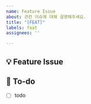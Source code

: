 ```yaml
---
name: Feature Issue
about: 관련 이슈에 대해 설명해주세요.
title: "[FEAT]"
labels: feat
assignees: ''

---
```


## 💡 Feature Issue
<!-- 관련 이슈에 대해 설명해주세요. -->
> 

## 🌿  To-do
<!-- 해야 할 일들을 적어주세요. -->
- [ ] todo
